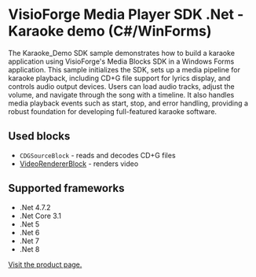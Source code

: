 ﻿# VisioForge Media Player SDK .Net - Karaoke demo (C#/WinForms)

The Karaoke_Demo SDK sample demonstrates how to build a karaoke application using VisioForge's Media Blocks SDK in a Windows Forms application. This sample initializes the SDK, sets up a media pipeline for karaoke playback, including CD+G file support for lyrics display, and controls audio output devices. Users can load audio tracks, adjust the volume, and navigate through the song with a timeline. It also handles media playback events such as start, stop, and error handling, providing a robust foundation for developing full-featured karaoke software.

## Used blocks

- `CDGSourceBlock` - reads and decodes CD+G files
- [VideoRendererBlock](https://www.visioforge.com/help/docs/dotnet/mediablocks/VideoRendering/) - renders video

## Supported frameworks

- .Net 4.7.2
- .Net Core 3.1
- .Net 5
- .Net 6
- .Net 7
- .Net 8

[Visit the product page.](https://www.visioforge.com/media-player-sdk-net)